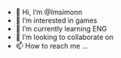 - 👋 Hi, I’m @Imsimonn
- 👀 I’m interested in games
- 🌱 I’m currently learning ENG
- 💞️ I’m looking to collaborate on 
- 📫 How to reach me ...

<!---
Imsimonn/Imsimonn is a ✨ special ✨ repository because its `README.md` (this file) appears on your GitHub profile.
You can click the Preview link to take a look at your changes.
--->
